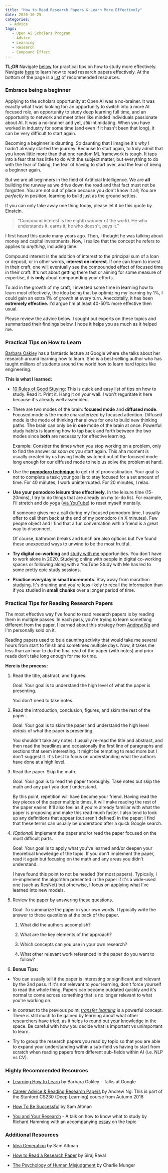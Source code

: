 ```yaml
---
title: "How to Read Research Papers & Learn More Effectively"
date: 2020-10-25
categories:
  - Advice
tags:
   - Open AI Scholars Program
   - Advice
   - Learning
   - Research
   - Compound Effect
---
```


**TL;DR** Navigate [below](#practical-tips-on-how-to-learn) for practical tips on how to study more effectively. Navigate [here](#practical-tips-for-reading-research-papers) to learn how to read research papers effectively. At the bottom of the page is a [list](#highly-recommended-resources) of recommended resources.

### Embrace being a beginner

Applying to the scholars opportunity at Open AI was a no-brainer. It was exactly what I was looking for: an opportunity to switch into a more AI focused role, an opportunity to study deep learning full time, and an opportunity to network and meet other like minded individuals passionate about AI. It was a no-brainer and yet, *still* intimidating. When you have worked in industry for some time (and even if it hasn't been that long), it can be very difficult to start again.

Becoming a beginner is daunting. So daunting that I imagine it's *why* I hadn't already started the journey. Because to start again, to truly admit that you know little more than that one random ML framework is tough. It taps into a fear that has little to do with the subject matter, but everything to do with the fear of failing, the fear of having to start over, and the fear of being a beginner again.

But we are all beginners in the field of Artificial Intelligence. We are **all** building the runway as we drive down the road and that fact must not be forgotten. You are not out of place because you don't know it all; You are *perfectly* in position, learning to build just as the ground settles.

If you can only take away one thing today, please let it be this quote by Einstein.

>“Compound interest is the eighth wonder of the world. He who understands it, earns it; he who doesn't, pays it.”

I first heard this quote many years ago. Then, I thought he was talking about money and capital investments. Now, I realize that the concept he refers to applies to *anything*, including time.

Compound interest is the addition of interest to the principal sum of a loan or deposit, or in other words, **interest on interest**. If one can learn to invest in their craft, one will eventually see the compounded effect of focused time in their craft. It's not about getting there fast or aiming for some measure of expertise, it is **only** about compounding your efforts.

To aid in the growth of my craft, I invested some time in learning how to learn most effectively, the idea being that by optimizing my learning by 1%, I could gain an extra 1% of growth at every turn. Anecdotally, it has been **extremely effective.** I'd argue I'm at least 40-50% more effective then usual.

Please review the advice below. I sought out experts on these topics and summarized their findings below. I hope it helps you as much as it helped me.

### Practical Tips on How to Learn

[Barbara Oakley](https://www.youtube.com/watch?v=vd2dtkMINIw&ab_channel=TalksatGoogle) has a fantastic lecture at Google where she talks about her research around learning how to learn. She is a best-selling author who has taught millions of students around the world how to learn hard topics like engineering.

**This is what I learned:**

- [10 Rules of Good Stuying](http://www.math.toronto.edu/nhoell/10rules-of-studying.pdf): This is quick and easy list of tips on how to study. Read it. Print it. Hang it on your wall. I won't reguritate it here because it's already well assembled.

- There are two modes of the brain: **focused mode** and **diffused mode**. Focused mode is the mode characterized by focused attention. Diffused mode is the mode of thinking rhar allows for one to build new thinking paths. The brain can only be in **one** mode of the brain at once. Powerful study habits is learning how to tap back and forth between the two modes since **both** are necessary for effective learning.
  
    Example: Consider the times when you stop working on a problem, only to find the answer *as soon as* you start again. This aha moment is usually created by us having finally switched out of the focused mode long enough for our diffused mode to help us solve the problem at hand.

- Use the **[pomodoro technique](https://todoist.com/productivity-methods/pomodoro-technique)** to get rid of procrastination. Your goal is not to complete a task; your goal is to stay focused for a set amount of time. For 40 minutes, I work uninterrupted. For 20 minutes, I relax.

- **Use your pomodoro leisure time effectively**. In the leisure time (15-20mins), I try to do things that are already on my to-do list. For example, I'll stretch and do yoga ([via YouTube](https://www.youtube.com/watch?v=Yzm3fA2HhkQ&t=361s&ab_channel=YogaWithAdriene)) to reset myself mentally.

    If someone gives me a call during my focused pomodoro time, I usually offer to call them back at the end of my pomodoro (in X minutes). Few people object and I find that a fun conversation with a friend is a great way to disconnect.

    Of course, bathroom breaks and lunch are also options but I've found these unexpected ways to unwind to be the most fruitful.

- **Try digital co-working** and [study with me](https://www.youtube.com/watch?v=V9JKThFZmio&ab_channel=MDprospect) opportunities. You don't have to work alone in 2020. Studying online with people in digital co-working spaces or following along with a YouTube Study with Me has led to some pretty epic study sessions.

- **Practice everyday in small increments**. Stay away from marathon studying. It's draining and you're less likely to recall the information than if you studied in **small chunks** over a longer period of time.

### Practical Tips for Reading Research Papers

The most effective way I've found to read research papers is by reading them in multiple passes. In each pass, you're trying to learn something different from the paper. I learned about this strategy from [Andrew Ng](https://www.youtube.com/watch?v=733m6qBH-jI&ab_channel=stanfordonline) and I'm personally sold on it.

Reading papers used to be a daunting activity that would take me several hours from start to finish and sometimes multiple days. Now, it takes me less than an hour to do the final read of the paper (with notes) and prior reads don't take long enough for me to time.

**Here is the process:**

1. Read the title, abstract, and figures.

    Goal: Your goal is to understand the high level of what the paper is presenting.

    You don't need to take notes.

2. Read the introduction, conclusion, figures, and skim the rest of the paper.

    Goal: Your goal is to skim the paper and understand the high level *details* of what the paper is presenting.

    You shouldn't take any notes. I usually re-read the title and abstract, and then read the headlines and occasionally the first line of paragraphs and sections that seem interesting. It might be tempting to read more but I don't suggest it. It's best to focus on understanding what the authors have done at a high level.

3. Read the paper. Skip the math.

    Goal: Your goal is to read the paper thoroughly. Take notes but skip the math and any part you don't understand.

    By this point, repetition will have become your friend. Having read the key pieces of the paper multiple times, it will make reading the rest of the paper easier. It'll also feel as if you're already familiar with what the paper is proposing and make this read much faster. I also tend to look up any definitions that appear (but aren't defined) in the paper; I find that these terms can usually be understood after a quick Google search.

4. *(Optional)* Implement the paper and/or read the paper focused on the most difficult parts.

    Goal: Your goal is to apply what you've learned and/or deepen your theoretical knowledge of the topic. If you don't implement the paper, read it again but focusing on the math and any areas you didn't understand.

    I have found this point to not be needed (for most papers). Typically, I re-implement the algorithm presented in the paper if it's a wide-used one (such as ResNet) but otherwise, I focus on applying what I've learned into new models.

5. Review the paper by answering these questions.

    Goal: To summarize the paper in your own words. I typically write the answer to these questions at the back of the paper.

    1. What did the authors accomplish?

    2. What are the key elements of the approach?

    3. Which concepts can you use in your own research?

    4. What other relevant work referenced in the paper do you want to follow?

6. **Bonus Tips:**

- You can usually tell if the paper is interesting or significant and relevant by the 2nd pass. If it's not relevant to your learning, don't force yourself to read the whole thing. Papers can become outdated quickly and it's normal to come across something that is no longer relevant to what you're working on.

- In contrast to the previous point, *[transfer learning](https://machinelearningmastery.com/transfer-learning-for-deep-learning/)* is a powerful concept. There is still much to be gained by learning about what other researchers have tried, as it helps to round out your knowledge in the space. Be careful with how you decide what is important vs unimportant to learn.

- Try to group the research papers you read by topic so that you are able to expand your understanding within a sub-field vs having to start from scratch when reading papers from different sub-fields within AI (i.e. NLP vs CV).

### Highly Recommended Resources

- [Learning How to Learn](https://www.youtube.com/watch?v=vd2dtkMINIw&ab_channel=TalksatGoogle) by Barbara Oakley - Talks at Google

- [Career Advice & Reading Research Papers](https://www.youtube.com/watch?v=733m6qBH-jI&ab_channel=stanfordonline) by Andrew Ng. This is part of the Stanford CS230 (Deep Learning) course from Autumn 2018

- [How To Be Successful](https://blog.samaltman.com/how-to-be-successful) by Sam Altman

- [You and Your Research](https://www.youtube.com/watch?v=a1zDuOPkMSw&ab_channel=securitylectures) - A talk on how to know what to study by Richard Hamming with an accompanying [essay](https://www.cs.utexas.edu/users/dahlin/bookshelf/hamming.html) on the topic

### Additional Resources

- [Idea Generation](https://blog.samaltman.com/idea-generation) by Sam Altman

- [How to Read a Research Paper](https://www.youtube.com/watch?v=SHTOI0KtZnU&ab_channel=SirajRaval) by Siraj Raval

- [The Psychology of Human Misjudgment](https://fs.blog/great-talks/psychology-human-misjudgment/) by Charlie Munger
